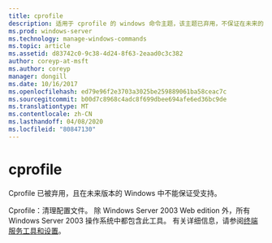 ```yaml
---
title: cprofile
description: 适用于 cprofile 的 windows 命令主题，该主题已弃用，不保证在未来的 Windows 版本中受支持。
ms.prod: windows-server
ms.technology: manage-windows-commands
ms.topic: article
ms.assetid: d83742c0-9c38-4d24-8f63-2eaad0c3c382
author: coreyp-at-msft
ms.author: coreyp
manager: dongill
ms.date: 10/16/2017
ms.openlocfilehash: ed79e96f2e3703a3025be259889061ba58ceac7c
ms.sourcegitcommit: b00d7c8968c4adc8f699dbee694afe6ed36bc9de
ms.translationtype: MT
ms.contentlocale: zh-CN
ms.lasthandoff: 04/08/2020
ms.locfileid: "80847130"
---
```

# <a name="cprofile"></a>cprofile

Cprofile 已被弃用，且在未来版本的 Windows 中不能保证受支持。

Cprofile：清理配置文件。 除 Windows Server 2003 Web edition 外，所有 Windows Server 2003 操作系统中都包含此工具。 有关详细信息，请参阅[终端服务工具和设置](https://technet.microsoft.com/library/cc776289(v=ws.10).aspx)。